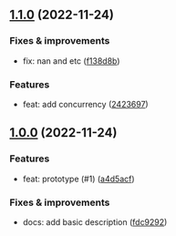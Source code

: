 ## [1.1.0](https://github.com/qiwi/paralint/compare/v1.0.0...v1.1.0) (2022-11-24)

### Fixes & improvements
* fix: nan and etc ([f138d8b](https://github.com/qiwi/paralint/commit/f138d8b457f1902f9122f301cec9504a95806165))

### Features
* feat: add concurrency ([2423697](https://github.com/qiwi/paralint/commit/2423697efd60ee9aae23b696a24f0f71644c4116))

## [1.0.0](https://github.com/qiwi/paralint/compare/undefined...v1.0.0) (2022-11-24)

### Features
* feat: prototype (#1) ([a4d5acf](https://github.com/qiwi/paralint/commit/a4d5acf33b1d348df1f4e60838b79d4584191e4d))

### Fixes & improvements
* docs: add basic description ([fdc9292](https://github.com/qiwi/paralint/commit/fdc9292968641b31ce92781f3faf06908971434c))
